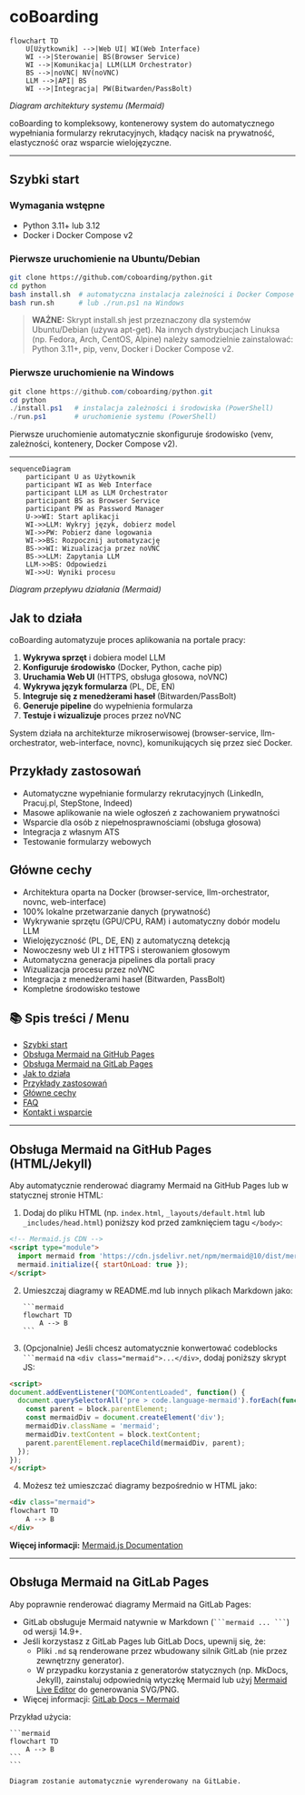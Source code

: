 # coBoarding

```mermaid
flowchart TD
    U[Użytkownik] -->|Web UI| WI(Web Interface)
    WI -->|Sterowanie| BS(Browser Service)
    WI -->|Komunikacja| LLM(LLM Orchestrator)
    BS -->|noVNC| NV(noVNC)
    LLM -->|API| BS
    WI -->|Integracja| PW(Bitwarden/PassBolt)
```
*Diagram architektury systemu (Mermaid)*

coBoarding to kompleksowy, kontenerowy system do automatycznego wypełniania formularzy rekrutacyjnych, kładący nacisk na prywatność, elastyczność oraz wsparcie wielojęzyczne.

---

## Szybki start

### Wymagania wstępne
- Python 3.11+ lub 3.12
- Docker i Docker Compose v2

### Pierwsze uruchomienie na Ubuntu/Debian

```bash
git clone https://github.com/coboarding/python.git
cd python
bash install.sh  # automatyczna instalacja zależności i Docker Compose v2 (Ubuntu/Debian)
bash run.sh      # lub ./run.ps1 na Windows
```

> **WAŻNE:** Skrypt install.sh jest przeznaczony dla systemów Ubuntu/Debian (używa apt-get). Na innych dystrybucjach Linuksa (np. Fedora, Arch, CentOS, Alpine) należy samodzielnie zainstalować: Python 3.11+, pip, venv, Docker i Docker Compose v2.

### Pierwsze uruchomienie na Windows

```powershell
git clone https://github.com/coboarding/python.git
cd python
./install.ps1   # instalacja zależności i środowiska (PowerShell)
./run.ps1       # uruchomienie systemu (PowerShell)
```

Pierwsze uruchomienie automatycznie skonfiguruje środowisko (venv, zależności, kontenery, Docker Compose v2).

---

```mermaid
sequenceDiagram
    participant U as Użytkownik
    participant WI as Web Interface
    participant LLM as LLM Orchestrator
    participant BS as Browser Service
    participant PW as Password Manager
    U->>WI: Start aplikacji
    WI->>LLM: Wykryj język, dobierz model
    WI->>PW: Pobierz dane logowania
    WI->>BS: Rozpocznij automatyzację
    BS->>WI: Wizualizacja przez noVNC
    BS->>LLM: Zapytania LLM
    LLM->>BS: Odpowiedzi
    WI->>U: Wyniki procesu
```
*Diagram przepływu działania (Mermaid)*

## Jak to działa

coBoarding automatyzuje proces aplikowania na portale pracy:
1. **Wykrywa sprzęt** i dobiera model LLM
2. **Konfiguruje środowisko** (Docker, Python, cache pip)
3. **Uruchamia Web UI** (HTTPS, obsługa głosowa, noVNC)
4. **Wykrywa język formularza** (PL, DE, EN)
5. **Integruje się z menedżerami haseł** (Bitwarden/PassBolt)
6. **Generuje pipeline** do wypełnienia formularza
7. **Testuje i wizualizuje** proces przez noVNC

System działa na architekturze mikroserwisowej (browser-service, llm-orchestrator, web-interface, novnc), komunikujących się przez sieć Docker.

## Przykłady zastosowań
- Automatyczne wypełnianie formularzy rekrutacyjnych (LinkedIn, Pracuj.pl, StepStone, Indeed)
- Masowe aplikowanie na wiele ogłoszeń z zachowaniem prywatności
- Wsparcie dla osób z niepełnosprawnościami (obsługa głosowa)
- Integracja z własnym ATS
- Testowanie formularzy webowych

## Główne cechy
- Architektura oparta na Docker (browser-service, llm-orchestrator, novnc, web-interface)
- 100% lokalne przetwarzanie danych (prywatność)
- Wykrywanie sprzętu (GPU/CPU, RAM) i automatyczny dobór modelu LLM
- Wielojęzyczność (PL, DE, EN) z automatyczną detekcją
- Nowoczesny web UI z HTTPS i sterowaniem głosowym
- Automatyczna generacja pipelines dla portali pracy
- Wizualizacja procesu przez noVNC
- Integracja z menedżerami haseł (Bitwarden, PassBolt)
- Kompletne środowisko testowe

## 📚 Spis treści / Menu
- [Szybki start](#szybki-start)
- [Obsługa Mermaid na GitHub Pages](#obsługa-mermaid-na-github-pages-htmljekyll)
- [Obsługa Mermaid na GitLab Pages](#obsługa-mermaid-na-gitlab-pages)
- [Jak to działa](#jak-to-działa)
- [Przykłady zastosowań](#przykłady-zastosowań)
- [Główne cechy](#główne-cechy)
- [FAQ](#faq)
- [Kontakt i wsparcie](#kontakt-i-wsparcie)

---

## Obsługa Mermaid na GitHub Pages (HTML/Jekyll)

Aby automatycznie renderować diagramy Mermaid na GitHub Pages lub w statycznej stronie HTML:

1. Dodaj do pliku HTML (np. `index.html`, `_layouts/default.html` lub `_includes/head.html`) poniższy kod przed zamknięciem tagu `</body>`:

```html
<!-- Mermaid.js CDN -->
<script type="module">
  import mermaid from 'https://cdn.jsdelivr.net/npm/mermaid@10/dist/mermaid.esm.min.mjs';
  mermaid.initialize({ startOnLoad: true });
</script>
```

2. Umieszczaj diagramy w README.md lub innych plikach Markdown jako:

    ````
    ```mermaid
    flowchart TD
        A --> B
    ```
    ````

3. (Opcjonalnie) Jeśli chcesz automatycznie konwertować codeblocks ` ```mermaid ` na `<div class="mermaid">...</div>`, dodaj poniższy skrypt JS:

```html
<script>
document.addEventListener("DOMContentLoaded", function() {
  document.querySelectorAll('pre > code.language-mermaid').forEach(function(block) {
    const parent = block.parentElement;
    const mermaidDiv = document.createElement('div');
    mermaidDiv.className = 'mermaid';
    mermaidDiv.textContent = block.textContent;
    parent.parentElement.replaceChild(mermaidDiv, parent);
  });
});
</script>
```

4. Możesz też umieszczać diagramy bezpośrednio w HTML jako:

```html
<div class="mermaid">
flowchart TD
    A --> B
</div>
```

**Więcej informacji:** [Mermaid.js Documentation](https://mermaid-js.github.io/mermaid/#/)

---

## Obsługa Mermaid na GitLab Pages

Aby poprawnie renderować diagramy Mermaid na GitLab Pages:
- GitLab obsługuje Mermaid natywnie w Markdown (` ```mermaid ... ``` `) od wersji 14.9+.
- Jeśli korzystasz z GitLab Pages lub GitLab Docs, upewnij się, że:
  - Pliki `.md` są renderowane przez wbudowany silnik GitLab (nie przez zewnętrzny generator).
  - W przypadku korzystania z generatorów statycznych (np. MkDocs, Jekyll), zainstaluj odpowiednią wtyczkę Mermaid lub użyj [Mermaid Live Editor](https://mermaid-js.github.io/mermaid-live-editor/) do generowania SVG/PNG.
- Więcej informacji: [GitLab Docs – Mermaid](https://docs.gitlab.com/ee/user/markdown.html#mermaid-diagrams)

Przykład użycia:

````
```mermaid
flowchart TD
    A --> B
```
```

Diagram zostanie automatycznie wyrenderowany na GitLabie.